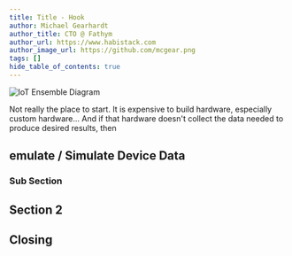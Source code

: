 ```yaml
---
title: Title - Hook
author: Michael Gearhardt
author_title: CTO @ Fathym
author_url: https://www.habistack.com
author_image_url: https://github.com/mcgear.png
tags: []
hide_table_of_contents: true
---
```


![IoT Ensemble Diagram](/img/habistack-diagram.png)

Not really the place to start.  It is expensive to build hardware, especially custom hardware...  And if that hardware doesn't collect the data needed to produce desired results, then 

## emulate / Simulate Device Data

### Sub Section

## Section 2

## Closing
